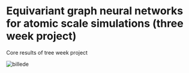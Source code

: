 # Equivariant graph neural networks for atomic scale simulations (three week project)


Core results of tree week project


![billede](https://user-images.githubusercontent.com/121713591/219962586-aa4de225-ed8c-4854-8ebf-67dff713e2b9.png)
